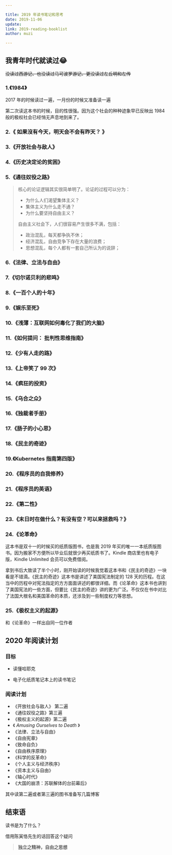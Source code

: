 ```yaml
---

title: 2019 年读书笔记和思考
date: 2019-11-06
update:
link: 2019-reading-booklist
author: muzi

---
```


## 我青年时代就读过😂

~~没读过西游记、也没读过马可波罗游记、更没读过左丘明和左传~~

### 1.《1984》

2017 年的时候读过一遍，一月份的时候又准备读一遍

第二次读这本书的时候，目的性很强。因为这个社会的种种迹象早已反映出 1984 般的极权社会已经悄无声息地到来了。

### 2.《 如果沒有今天，明天会不会有昨天？ 》

### 3.《开放社会与敌人》

### 4.《历史决定论的贫困》

### 5.《通往奴役之路》

>   核心的论证逻辑其实很简单明了。论证的过程可以分为：
>
>   -   为什么人们渴望集体主义？
>   -   集体主义为什么走不通？
>   -   为什么要坚持自由主义？
>
>   自由主义社会下，人们很容易产生很多不满，包括：
>
>   -   政治混乱，每天都争执不休；
>   -   经济混乱，自由竞争下存在大量的浪费；
>   -   思想混乱，每个人都有一套自己所认为的说辞；

### 6.《法律、立法与自由》

### 7.《切尔诺贝利的悲鸣》

### 8.《一百个人的十年》

### 9.《娱乐至死》

### 10.《浅薄：互联网如何毒化了我们的大脑》

### 11.《如何提问： 批判性思维指南》

### 12.《少有人走的路》

### 13.《上帝笑了 99 次》

### 14.《疯狂的投资》

### 15.《乌合之众》

### 16.《独裁者手册》

### 17.《肠子的小心思》

### 18.《民主的奇迹》

### 19.《Kubernetes 指南第四版》

### 20.《程序员的自我修养》

### 21.《程序员的英语》

### 22.《第二性》

### 23.《末日时在做什么？有没有空？可以来拯救吗？》

### 24.《论革命》

这本书是双十一的时候买的纸质版图书，也是我 2019 年买的唯一一本纸质版图书。因为搬家不方便所以毕业后就很少再买纸质书了。Kindle 商店里也有电子版，Kindle  Unlimited 会员可以免费借阅。

拿到书后大致读了半个小时，刚开始读的时候我觉着这本书和《民主的奇迹》一块看是不错滴。《民主的奇迹》这本书是讲述了美国宪法制定的 128 天的历程。在这当中的历程中对宪法指定的方方面面讲述的都很详细。而《论革命》这本书也讲到了美国宪法的一些方面，但要比《民主的奇迹》讲的更为广泛。不仅仅在书中对比了法国大根名和美国革命的本质，还涉及到一些制度权力等思想。

### 25.《极权主义的起源》

和《论革命》一样出自同一位作者

## 2020 年阅读计划

### 目标

-   读懂哈耶克

-   电子化纸质笔记本上的读书笔记

### 阅读计划

-   《开放社会与敌人》 第二遍
-   《通往奴役之路》第三遍
-   《极权主义的起源》第二遍
-   《 *Amusing Ourselves to Death* 》
-   《法律、立法与自由》
-   《自由宪章》
-   《致命自负》
-   《自由秩序原理》
-   《科学的反革命》
-   《个人主义与经济秩序》
-   《资本主义与自由》
-   《轴心时代》
-   《大国的崩溃：苏联解体的台前幕后》

其中读第二遍或者第三遍的图书准备写几篇博客



## 结束语

读书是为了什么？

借用陈寅恪先生的话回答这个疑问

>   **独立之精神，自由之思想**
>
>   